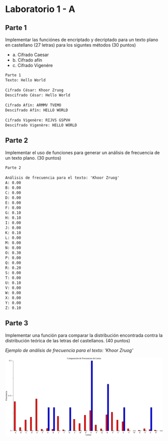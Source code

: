 # Laboratorio 1 - A

## Parte 1

Implementar las funciónes de encriptado y decriptado para un texto plano en castellano (27 letras) para los siguntes métodos (30 puntos)

- a. Cifrado Caesar
- b. Cifrado afín
- c. Cifrado Vigenére

```text
Parte 1
Texto: Hello World

Cifrado César: Khoor Zruog
Descifrado César: Hello World

Cifrado Afín: ARMMV TVEMO
Descifrado Afín: HELLO WORLD

Cifrado Vigenère: RIJVS GSPVH
Descifrado Vigenère: HELLO WORLD
```

## Parte 2

Implementar el uso de funciones para generar un análisis de frecuencia de un texto plano. (30 puntos)

```text
Parte 2

Análisis de frecuencia para el texto: 'Khoor Zruog'
A: 0.00
B: 0.00
C: 0.00
D: 0.00
E: 0.00
F: 0.00
G: 0.10
H: 0.10
I: 0.00
J: 0.00
K: 0.10
L: 0.00
M: 0.00
N: 0.00
O: 0.30
P: 0.00
Q: 0.00
R: 0.20
S: 0.00
T: 0.00
U: 0.10
V: 0.00
W: 0.00
X: 0.00
Y: 0.00
Z: 0.10
```

## Parte 3

Implementar una función para comparar la distribución encontrada contra la distribución teórica de las letras del castellanos. (40 puntos)

*Ejemplo de análisis de frecuencia para el texto: 'Khoor Zruog'*

![Comparativa](https://github.com/markalbrand56/Cifrados-Repo/blob/main/Laboratorio-1-A/examples/comparativa-frecuencia.png)
